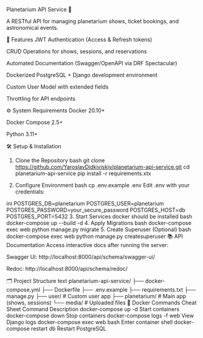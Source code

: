 Planetarium API Service 🌌

A RESTful API for managing planetarium shows, ticket bookings, and astronomical events.

🚀 Features
JWT Authentication (Access & Refresh tokens)

CRUD Operations for shows, sessions, and reservations

Automated Documentation (Swagger/OpenAPI via DRF Spectacular)

Dockerized PostgreSQL + Django development environment

Custom User Model with extended fields

Throttling for API endpoints

⚙️ System Requirements
Docker 20.10+

Docker Compose 2.5+

Python 3.11+

🛠️ Setup & Installation
1. Clone the Repository
bash
git clone https://github.com/YaroslavDidkiviskiy/planetarium-api-service.git
cd planetarium-api-service
pip install -r requirements.xtx

3. Configure Environment
bash
cp .env.example .env
Edit .env with your credentials:

ini
POSTGRES_DB=planetarium
POSTGRES_USER=planetarium
POSTGRES_PASSWORD=your_secure_password
POSTGRES_HOST=db
POSTGRES_PORT=5432
3. Start Services
docker should be installed
bash
docker-compose up --build -d
4. Apply Migrations
bash
docker-compose exec web python manage.py migrate
5. Create Superuser (Optional)
bash
docker-compose exec web python manage.py createsuperuser
📚 API Documentation
Access interactive docs after running the server:

Swagger UI: http://localhost:8000/api/schema/swagger-ui/

Redoc: http://localhost:8000/api/schema/redoc/

🗂 Project Structure
text
planetarium-api-service/
├── docker-compose.yml
├── Dockerfile
├── .env.example
├── requirements.txt
├── manage.py
├── user/               # Custom user app
├── planetarium/        # Main app (shows, sessions)
└── media/              # Uploaded files
🐳 Docker Commands Cheat Sheet
Command	Description
docker-compose up -d	Start containers
docker-compose down	Stop containers
docker-compose logs -f web	View Django logs
docker-compose exec web bash	Enter container shell
docker-compose restart db	Restart PostgreSQL
